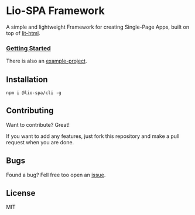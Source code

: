 # Lio-SPA Framework
A simple and lightweight Framework for creating Single-Page Apps, built on top of [lit-html](https://lit-html.polymer-project.org).

### [Getting Started](docs/getting-started.md)
There is also an [example-project](example-app).

## Installation
`npm i @lio-spa/cli -g`

## Contributing
Want to contribute? Great!

If you want to add any features, just fork this repository and make a pull request when you are done.

## Bugs
Found a bug? Fell free too open an [issue](https://github.com/Liiioooo/lio-spa/issues).

## License
MIT
